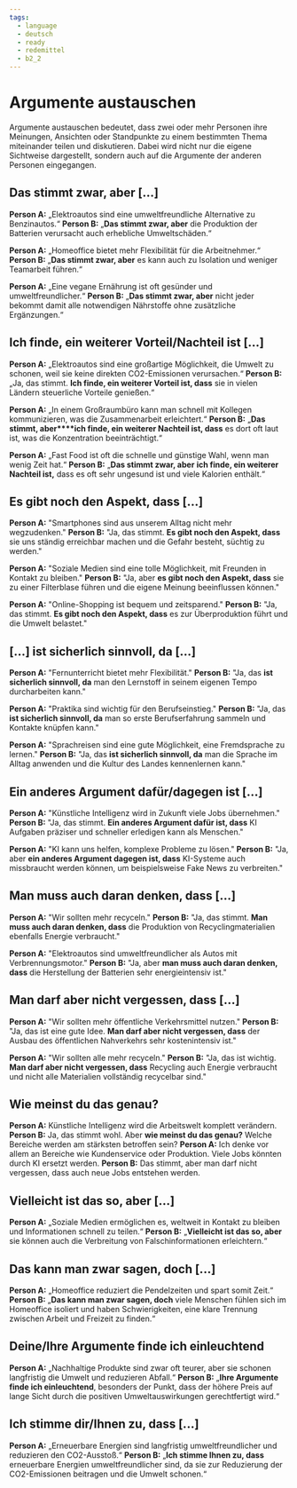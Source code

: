 ```yaml
---
tags:
  - language
  - deutsch
  - ready
  - redemittel
  - b2_2
---
```


# Argumente austauschen

Argumente austauschen bedeutet, dass zwei oder mehr Personen ihre Meinungen, Ansichten oder Standpunkte zu einem bestimmten Thema miteinander teilen und diskutieren. Dabei wird nicht nur die eigene Sichtweise dargestellt, sondern auch auf die Argumente der anderen Personen eingegangen.

## Das stimmt zwar, aber [...]

**Person A:** „Elektroautos sind eine umweltfreundliche Alternative zu Benzinautos.“
**Person B:** „**Das stimmt zwar, aber** die Produktion der Batterien verursacht auch erhebliche Umweltschäden.“

**Person A:** „Homeoffice bietet mehr Flexibilität für die Arbeitnehmer.“
**Person B:** „**Das stimmt zwar, aber** es kann auch zu Isolation und weniger Teamarbeit führen.“

**Person A:** „Eine vegane Ernährung ist oft gesünder und umweltfreundlicher.“
**Person B:** „**Das stimmt zwar, aber** nicht jeder bekommt damit alle notwendigen Nährstoffe ohne zusätzliche Ergänzungen.“

## Ich finde, ein weiterer Vorteil/Nachteil ist [...]

**Person A:** „Elektroautos sind eine großartige Möglichkeit, die Umwelt zu schonen, weil sie keine direkten CO2-Emissionen verursachen.“
**Person B:** „Ja, das stimmt. **Ich finde, ein weiterer Vorteil ist, dass** sie in vielen Ländern steuerliche Vorteile genießen.“

**Person A:** „In einem Großraumbüro kann man schnell mit Kollegen kommunizieren, was die Zusammenarbeit erleichtert.“
**Person B:** „**Das stimmt, aber****ich finde, ein weiterer Nachteil ist, dass** es dort oft laut ist, was die Konzentration beeinträchtigt.“

**Person A:** „Fast Food ist oft die schnelle und günstige Wahl, wenn man wenig Zeit hat.“
**Person B:** „**Das stimmt zwar, aber** **ich finde, ein weiterer Nachteil ist,** dass es oft sehr ungesund ist und viele Kalorien enthält.“

## Es gibt noch den Aspekt, dass [...]

**Person A:** "Smartphones sind aus unserem Alltag nicht mehr wegzudenken."
**Person B:** "Ja, das stimmt. **Es gibt noch den Aspekt, dass** sie uns ständig erreichbar machen und die Gefahr besteht, süchtig zu werden."

**Person A:** "Soziale Medien sind eine tolle Möglichkeit, mit Freunden in Kontakt zu bleiben."
**Person B:** "Ja, aber **es gibt noch den Aspekt, dass** sie zu einer Filterblase führen und die eigene Meinung beeinflussen können."

**Person A:** "Online-Shopping ist bequem und zeitsparend."
**Person B:** "Ja, das stimmt. **Es gibt noch den Aspekt, dass** es zur Überproduktion führt und die Umwelt belastet."

## [...] ist sicherlich sinnvoll, da [...]

**Person A:** "Fernunterricht bietet mehr Flexibilität."
**Person B:** "Ja, das **ist sicherlich sinnvoll, da** man den Lernstoff in seinem eigenen Tempo durcharbeiten kann."

**Person A:** "Praktika sind wichtig für den Berufseinstieg."
**Person B:** "Ja, das **ist sicherlich sinnvoll, da** man so erste Berufserfahrung sammeln und Kontakte knüpfen kann."

**Person A:** "Sprachreisen sind eine gute Möglichkeit, eine Fremdsprache zu lernen."
**Person B:** "Ja, das **ist sicherlich sinnvoll, da** man die Sprache im Alltag anwenden und die Kultur des Landes kennenlernen kann."

## Ein anderes Argument dafür/dagegen ist [...]

**Person A:** "Künstliche Intelligenz wird in Zukunft viele Jobs übernehmen."
**Person B:** "Ja, das stimmt. **Ein anderes Argument dafür ist, dass** KI Aufgaben präziser und schneller erledigen kann als Menschen."

**Person A:** "KI kann uns helfen, komplexe Probleme zu lösen."
**Person B:** "Ja, aber **ein anderes Argument dagegen ist, dass** KI-Systeme auch missbraucht werden können, um beispielsweise Fake News zu verbreiten."

## Man muss auch daran denken, dass [...]

**Person A:** "Wir sollten mehr recyceln."
**Person B:** "Ja, das stimmt. **Man muss auch daran denken, dass** die Produktion von Recyclingmaterialien ebenfalls Energie verbraucht."

**Person A:** "Elektroautos sind umweltfreundlicher als Autos mit Verbrennungsmotor."
**Person B:** "Ja, aber **man muss auch daran denken, dass** die Herstellung der Batterien sehr energieintensiv ist."

## Man darf aber nicht vergessen, dass [...]

**Person A:** "Wir sollten mehr öffentliche Verkehrsmittel nutzen."
**Person B:** "Ja, das ist eine gute Idee. **Man darf aber nicht vergessen, dass** der Ausbau des öffentlichen Nahverkehrs sehr kostenintensiv ist."

**Person A:** "Wir sollten alle mehr recyceln."
**Person B:** "Ja, das ist wichtig. **Man darf aber nicht vergessen, dass** Recycling auch Energie verbraucht und nicht alle Materialien vollständig recycelbar sind."

## Wie meinst du das genau?

**Person A:** Künstliche Intelligenz wird die Arbeitswelt komplett verändern.
**Person B:** Ja, das stimmt wohl. Aber **wie meinst du das genau?** Welche Bereiche werden am stärksten betroffen sein?
**Person A:** Ich denke vor allem an Bereiche wie Kundenservice oder Produktion. Viele Jobs könnten durch KI ersetzt werden.
**Person B:** Das stimmt, aber man darf nicht vergessen, dass auch neue Jobs entstehen werden.

## Vielleicht ist das so, aber [...]

**Person A:** „Soziale Medien ermöglichen es, weltweit in Kontakt zu bleiben und Informationen schnell zu teilen.“
**Person B:** „**Vielleicht ist das so, aber** sie können auch die Verbreitung von Falschinformationen erleichtern.“

## Das kann man zwar sagen, doch [...]

**Person A:** „Homeoffice reduziert die Pendelzeiten und spart somit Zeit.“
**Person B:** „**Das kann man zwar sagen, doch** viele Menschen fühlen sich im Homeoffice isoliert und haben Schwierigkeiten, eine klare Trennung zwischen Arbeit und Freizeit zu finden.“

## Deine/Ihre Argumente finde ich einleuchtend

**Person A:** „Nachhaltige Produkte sind zwar oft teurer, aber sie schonen langfristig die Umwelt und reduzieren Abfall.“
**Person B:** „**Ihre Argumente finde ich einleuchtend**, besonders der Punkt, dass der höhere Preis auf lange Sicht durch die positiven Umweltauswirkungen gerechtfertigt wird.“

## Ich stimme dir/Ihnen zu, dass [...]

**Person A:** „Erneuerbare Energien sind langfristig umweltfreundlicher und reduzieren den CO2-Ausstoß.“
**Person B:** „**Ich stimme Ihnen zu, dass** erneuerbare Energien umweltfreundlicher sind, da sie zur Reduzierung der CO2-Emissionen beitragen und die Umwelt schonen.“

